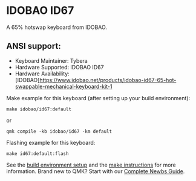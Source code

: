 # IDOBAO ID67

A 65% hotswap keyboard from IDOBAO.

## ANSI support:

* Keyboard Maintainer: Tybera
* Hardware Supported: IDOBAO ID67
* Hardware Availability: [IDOBAO]https://www.idobao.net/products/idobao-id67-65-hot-swappable-mechanical-keyboard-kit-1

Make example for this keyboard (after setting up your build environment):

    make idobao/id67:default

or

    qmk compile -kb idobao/id67 -km default

Flashing example for this keyboard:

    make id67:default:flash

See the [build environment setup](https://docs.qmk.fm/#/getting_started_build_tools) and the [make instructions](https://docs.qmk.fm/#/getting_started_make_guide) for more information. Brand new to QMK? Start with our [Complete Newbs Guide](https://docs.qmk.fm/#/newbs).
